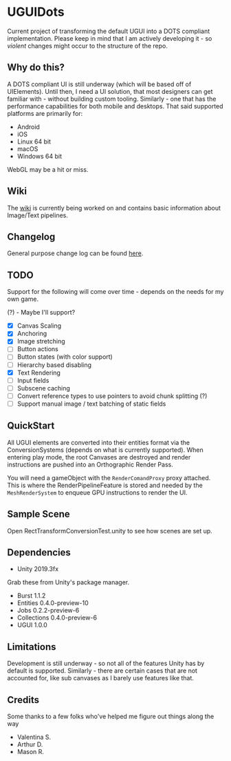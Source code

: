 # UGUIDots

Current project of transforming the default UGUI into a DOTS compliant implementation. Please keep in mind that I am
actively developing it - so _violent_ changes might occur to the structure of the repo.

## Why do this?
A DOTS compliant UI is still underway (which will be based off of UIElements). Until then, I need a UI solution,
that most designers can get familiar with - without building custom tooling. Similarly - one that has the performance
capabilities for both mobile and desktops. That said supported platforms are primarily for:

* Android
* iOS
* Linux 64 bit
* macOS
* Windows 64 bit

WebGL may be a hit or miss.

## Wiki
The [wiki](Wiki/TableOfContents.md) is currently being worked on and contains basic information about Image/Text pipelines.

## Changelog
General purpose change log can be found [here](CHANGELOG.md).

## TODO

Support for the following will come over time - depends on the needs for my own game.

(?) - Maybe I'll support?

* [x] Canvas Scaling
* [x] Anchoring
* [x] Image stretching
* [ ] Button actions
* [ ] Button states (with color support)
* [ ] Hierarchy based disabling
* [x] Text Rendering
* [ ] Input fields
* [ ] Subscene caching
* [ ] Convert reference types to use pointers to avoid chunk splitting (?)
* [ ] Support manual image / text batching of static fields

## QuickStart

All UGUI elements are converted into their entities format via the ConversionSystems (depends on what is currently supported).
When entering play mode, the root Canvases are destroyed and render instructions are pushed into an Orthographic Render Pass.

You will need a gameObject with the `RenderComandProxy` proxy attached. This is where the RenderPipelineFeature is stored
and needed by the `MeshRenderSystem` to enqueue GPU instructions to render the UI.

## Sample Scene

Open RectTransformConversionTest.unity to see how scenes are set up.

## Dependencies

* Unity 2019.3fx

Grab these from Unity's package manager.

* Burst 1.1.2
* Entities 0.4.0-preview-10
* Jobs 0.2.2-preview-6
* Collections 0.4.0-preview-6
* UGUI 1.0.0

## Limitations
Development is still underway - so not all of the features Unity has by default is supported. Similarly - there are certain
cases that are not accounted for, like sub canvases as I barely use features like that.

## Credits
Some thanks to a few folks who've helped me figure out things along the way

* Valentina S.
* Arthur D.
* Mason R.

